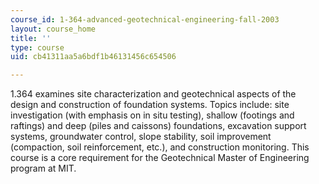 ```yaml
---
course_id: 1-364-advanced-geotechnical-engineering-fall-2003
layout: course_home
title: ''
type: course
uid: cb41311aa5a6bdf1b46131456c654506

---
```

1.364 examines site characterization and geotechnical aspects of the design and construction of foundation systems. Topics include: site investigation (with emphasis on in situ testing), shallow (footings and raftings) and deep (piles and caissons) foundations, excavation support systems, groundwater control, slope stability, soil improvement (compaction, soil reinforcement, etc.), and construction monitoring. This course is a core requirement for the Geotechnical Master of Engineering program at MIT.
